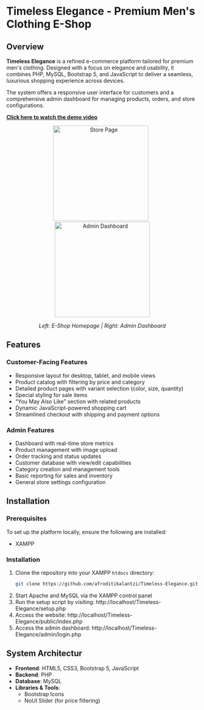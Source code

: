 # Timeless Elegance - Premium Men's Clothing E-Shop

## Overview

**Timeless Elegance** is a refined e-commerce platform tailored for premium men's clothing. Designed with a focus on elegance and usability, it combines PHP, MySQL, Bootstrap 5, and JavaScript to deliver a seamless, luxurious shopping experience across devices.

The system offers a responsive user interface for customers and a comprehensive admin dashboard for managing products, orders, and store configurations.

**[Click here to watch the demo video](https://youtu.be/9eMKdVKOpF0)**

<div align="center">
  <!-- force both images to 250px tall, widths auto‑scaled -->
  <img src="images/store-page.png" alt="Store Page" height="250" />&nbsp;&nbsp;
  <img src="images/admin-page.png" alt="Admin Dashboard" height="250" />
</div>

<p align="center">
  <em>Left: E-Shop Homepage | Right: Admin Dashboard</em>
</p>


## Features

### Customer-Facing Features
- Responsive layout for desktop, tablet, and mobile views  
- Product catalog with filtering by price and category  
- Detailed product pages with variant selection (color, size, quantity)  
- Special styling for sale items  
- “You May Also Like” section with related products  
- Dynamic JavaScript-powered shopping cart  
- Streamlined checkout with shipping and payment options  

### Admin Features
- Dashboard with real-time store metrics  
- Product management with image upload  
- Order tracking and status updates  
- Customer database with view/edit capabilities  
- Category creation and management tools  
- Basic reporting for sales and inventory  
- General store settings configuration 


## Installation

### Prerequisites

To set up the platform locally, ensure the following are installed:

- XAMPP 

### Installation

1. Clone the repository into your XAMPP `htdocs` directory:
   ```bash
   git clone https://github.com/afroditikalantzi/Timeless-Elegance.git
   ```
2. Start Apache and MySQL via the XAMPP control panel
3. Run the setup script by visiting: http://localhost/Timeless-Elegance/setup.php
4. Access the website: http://localhost/Timeless-Elegance/public/index.php
5. Access the admin dashboard: http://localhost/Timeless-Elegance/admin/login.php


## System Architectur

- **Frontend**: HTML5, CSS3, Bootstrap 5, JavaScript
- **Backend**: PHP
- **Database**: MySQL
- **Libraries & Tools**: 
  - Bootstrap Icons
  - NoUI Slider (for price filtering)

    
